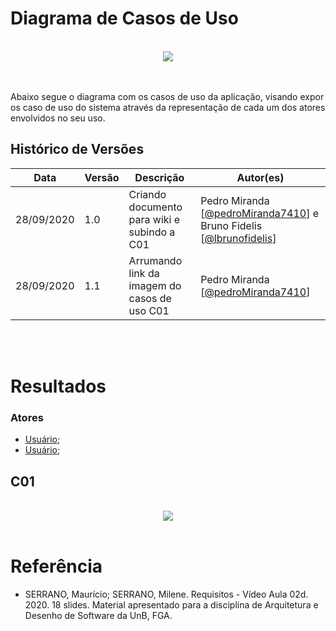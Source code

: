# **Diagrama de Casos de Uso**

<br>
<div style="display: flex; justify-content: center; align-items:center;">
    <img src="https://unbarqdsw.github.io/2020.1_G11_SYA/assets/diagrama_casos_de_uso/casos_de_uso_titulo.png">
</div>
<br>
<br>

Abaixo segue o diagrama com os casos de uso da aplicação, visando expor os caso de uso do sistema através da representação de cada um dos atores envolvidos no seu uso.

## Histórico de Versões

<table>
    <thead>
        <th>Data</th>
        <th>Versão</th>
        <th>Descrição</th>
        <th>Autor(es)</th>
    </thead>
    <tbody>
        <tr>
            <td>28/09/2020</td>
            <td>1.0</td>
            <td>Criando documento para wiki e subindo a C01 </td>
            <td>
                Pedro Miranda [<a href="https://github.com/pedroMiranda7410">@pedroMiranda7410</a>] e Bruno Fidelis [<a href="https://github.com/lbrunofidelis">@lbrunofidelis</a>]
            </td>
        </tr>
        <tr>
            <td>28/09/2020</td>
            <td>1.1</td>
            <td>Arrumando link da imagem do casos de uso C01</td>
            <td>
                Pedro Miranda [<a href="https://github.com/pedroMiranda7410">@pedroMiranda7410</a>]
            </td>
        </tr>
    </tbody>
</table>
<br>
<br>

# Resultados

### Atores

- <a href="https://unbarqdsw.github.io/2020.1_G11_SYA/#/lexico/lexico?id=usuario">Usuário</a>;
- <a href="https://unbarqdsw.github.io/2020.1_G11_SYA/#/lexico/lexico?id=cliente">Usuário</a>;

## C01

<br>
    <div style="display: flex; justify-content: center; align-items:center;">
        <img src="https://unbarqdsw.github.io/2020.1_G11_SYA/assets/diagrama_casos_de_uso/casos_de_uso.png">
    </div>
<br>

# Referência

- SERRANO, Maurício; SERRANO, Milene. Requisitos - Vídeo Aula 02d. 2020. 18 slides. Material apresentado para a disciplina de Arquitetura e Desenho de Software da UnB, FGA.